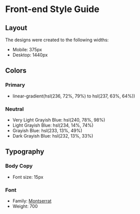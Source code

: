 # Front-end Style Guide

## Layout

The designs were created to the following widths:

- Mobile: 375px
- Desktop: 1440px

## Colors

### Primary

- linear-gradient(hsl(236, 72%, 79%) to hsl(237, 63%, 64%))

### Neutral

- Very Light Grayish Blue: hsl(240, 78%, 98%)
- Light Grayish Blue: hsl(234, 14%, 74%)
- Grayish Blue: hsl(233, 13%, 49%)
- Dark Grayish Blue: hsl(232, 13%, 33%)

## Typography

### Body Copy

- Font size: 15px

### Font

- Family: [Montserrat](https://fonts.google.com/specimen/Montserrat)
- Weight: 700
